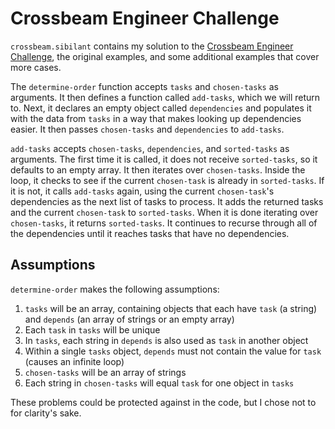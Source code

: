 # Crossbeam Engineer Challenge

`crossbeam.sibilant` contains my solution to the [Crossbeam Engineer Challenge](https://gitlab.com/snippets/1967460), the original examples, and some additional examples that cover more cases.

The `determine-order` function accepts `tasks` and `chosen-tasks` as arguments. It then defines a function called `add-tasks`, which we will return to. Next, it declares an empty object called `dependencies` and populates it with the data from `tasks` in a way that makes looking up dependencies easier. It then passes `chosen-tasks` and `dependencies` to `add-tasks`.

`add-tasks` accepts `chosen-tasks`, `dependencies`, and `sorted-tasks` as arguments. The first time it is called, it does not receive `sorted-tasks`, so it defaults to an empty array. It then iterates over `chosen-tasks`. Inside the loop, it checks to see if the current `chosen-task` is already in `sorted-tasks`. If it is not, it calls `add-tasks` again, using the current `chosen-task`'s dependencies as the next list of tasks to process. It adds the returned tasks and the current `chosen-task` to `sorted-tasks`. When it is done iterating over `chosen-tasks`, it returns `sorted-tasks`. It continues to recurse through all of the dependencies until it reaches tasks that have no dependencies.

## Assumptions

`determine-order` makes the following assumptions:

1. `tasks` will be an array, containing objects that each have `task` (a string) and `depends` (an array of strings or an empty array)
2. Each `task` in `tasks` will be unique
3. In `tasks`, each string in `depends` is also used as `task` in another object
4. Within a single `tasks` object, `depends` must not contain the value for `task` (causes an infinite loop)
5. `chosen-tasks` will be an array of strings
6. Each string in `chosen-tasks` will equal `task` for one object in `tasks`

These problems could be protected against in the code, but I chose not to for clarity's sake.

